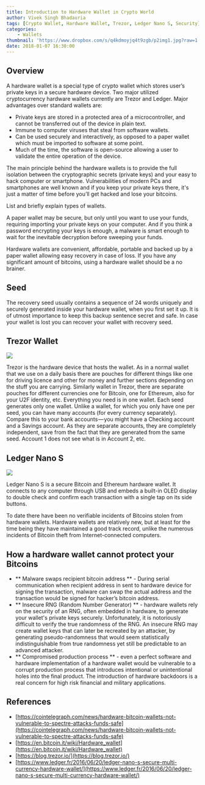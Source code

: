 ```yaml
---
title: Introduction to Hardware Wallet in Crypto World
author: Vivek Singh Bhadauria
tags: [Crypto Wallet, Hardware Wallet, Trezor, Ledger Nano S, Security]
categories:
    - Wallets
thumbnail: 'https://www.dropbox.com/s/q4kdmoyjq4t9zgb/p2img1.jpg?raw=1'
date: 2018-01-07 16:30:00
---
```

## Overview

A hardware wallet is a special type of crypto wallet which stores user’s private keys in a secure hardware device. Two major utilized cryptocurrency hardware wallets currently are Trezor and Ledger. Major advantages over standard wallets are:
* Private keys are stored in a protected area of a microcontroller, and cannot be transferred out of the device in plain text.
* Immune to computer viruses that steal from software wallets.
* Can be used securely and interactively, as opposed to a paper wallet which must be imported to software at some point.
* Much of the time, the software is open-source allowing a user to validate the entire operation of the device.

The main principle behind the hardware wallets is to provide the full isolation between the cryptographic secrets (private keys) and your easy to hack computer or smartphone. Vulnerabilities of modern PCs and smartphones are well known and if you keep your private keys there, it's just a matter of time before you’ll get hacked and lose your bitcoins.

List and briefly explain types of wallets.

A paper wallet may be secure, but only until you want to use your funds, requiring importing your private keys on your computer. And if you think a password encrypting your keys is enough, a malware is smart enough to wait for the inevitable decryption before sweeping your funds.

Hardware wallets are convenient, affordable, portable and backed up by a paper wallet allowing easy recovery in case of loss. If you have any significant amount of bitcoins, using a hardware wallet should be a no brainer.

## Seed
The recovery seed usually contains a sequence of 24 words uniquely and securely generated inside your hardware wallet, when you first set it up. It is of utmost importance to keep this backup sentence secret and safe. In case your wallet is lost you can recover your wallet with recovery seed.

## Trezor Wallet

![](https://www.dropbox.com/s/heqjkkoqfnc368d/p2img2.jpg?raw=1)

Trezor is the hardware device that hosts the wallet. As in a normal wallet that we use on a daily basis there are pouches for different things like one for driving licence and other for money and further sections depending on the stuff you are carrying. Similarly wallet in Trezor, there are separate pouches for different currencies one for Bitcoin, one for Ethereum, also for your U2F identity, etc. Everything you need is in one wallet. Each seed generates only one wallet. Unlike a wallet, for which you only have one per seed, you can have many accounts (for every currency separately). Compare this to your bank accounts — you might have a Checking account and a Savings account. As they are separate accounts, they are completely independent, save from the fact that they are generated from the same seed. Account 1 does not see what is in Account 2, etc.

## Ledger Nano S

![](https://www.dropbox.com/s/hsgryznxutca4x1/p2img3.jpg?raw=1)

Ledger Nano S is a secure Bitcoin and Ethereum hardware wallet. It connects to any computer through USB and embeds a built-in OLED display to double check and confirm each transaction with a single tap on its side buttons.

To date there have been no verifiable incidents of Bitcoins stolen from hardware wallets. Hardware wallets are relatively new, but at least for the time being they have maintained a good track record, unlike the numerous incidents of Bitcoin theft from Internet-connected computers.

## How a hardware wallet cannot protect your Bitcoins

* ** Malware swaps recipient bitcoin address ** - During serial communication when recipient address in sent to hardware device for signing the transaction, malware can swap the actual address and the transaction would be signed for hacker’s bitcoin address.
* ** Insecure RNG (Random Number Generator) ** - hardware wallets rely on the security of an RNG, often embedded in hardware, to generate your wallet's private keys securely. Unfortunately, it is notoriously difficult to verify the true randomness of the RNG. An insecure RNG may create wallet keys that can later be recreated by an attacker, by generating pseudo-randomness that would seem statistically indistinguishable from true randomness yet still be predictable to an advanced attacker.
* ** Compromised production process ** - even a perfect software and hardware implementation of a hardware wallet would be vulnerable to a corrupt production process that introduces intentional or unintentional holes into the final product. The introduction of hardware backdoors is a real concern for high risk financial and military applications.

## References

* [https://cointelegraph.com/news/hardware-bitcoin-wallets-not-vulnerable-to-spectre-attacks-funds-safe](https://cointelegraph.com/news/hardware-bitcoin-wallets-not-vulnerable-to-spectre-attacks-funds-safe)
* [https://en.bitcoin.it/wiki/Hardware_wallet](https://en.bitcoin.it/wiki/Hardware_wallet)
* [https://blog.trezor.io/](https://blog.trezor.io/)
* [https://www.ledger.fr/2016/06/20/ledger-nano-s-secure-multi-currency-hardware-wallet/](https://www.ledger.fr/2016/06/20/ledger-nano-s-secure-multi-currency-hardware-wallet/)

